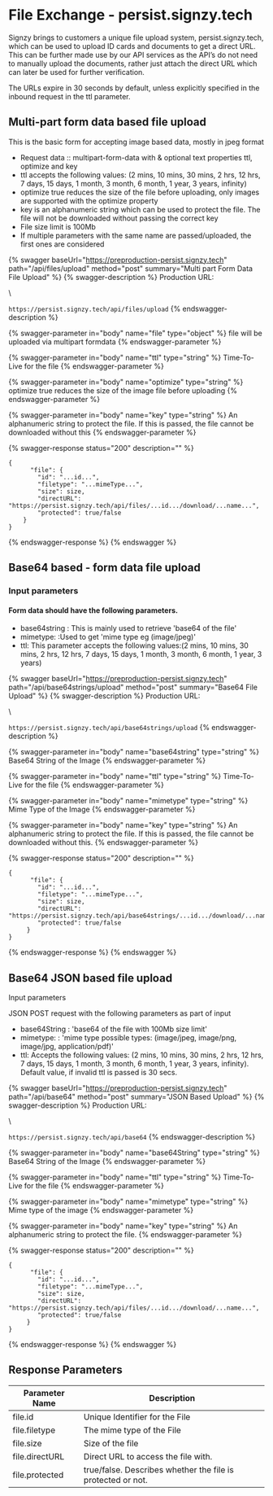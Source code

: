 # File Exchange - persist.signzy.tech

Signzy brings to customers a unique file upload system, persist.signzy.tech, which can be used to upload ID cards and documents to get a direct URL. This can be further made use by our API services as the API’s do not need to manually upload the documents, rather just attach the direct URL which can later be used for further verification.

The URLs expire in 30 seconds by default, unless explicitly specified in the inbound request in the ttl parameter.

## Multi-part form data based file upload

This is the basic form for accepting image based data, mostly in jpeg format

* Request data :: multipart-form-data with  & optional text properties ttl, optimize and key
* ttl accepts the following values: (2 mins, 10 mins, 30 mins, 2 hrs, 12 hrs, 7 days, 15 days, 1 month, 3 month, 6 month, 1 year, 3 years, infinity)
* optimize true reduces the size of the file before uploading, only images are supported with the optimize property
* key is an alphanumeric string which can be used to protect the file. The file will not be downloaded without passing the correct key
* File size limit is 100Mb
* If multiple parameters with the same name are passed/uploaded, the first ones are considered



{% swagger baseUrl="https://preproduction-persist.signzy.tech" path="/api/files/upload" method="post" summary="Multi part Form Data File Upload" %}
{% swagger-description %}
Production URL:

\




`https://persist.signzy.tech/api/files/upload`
{% endswagger-description %}

{% swagger-parameter in="body" name="file" type="object" %}
file will be uploaded via multipart formdata
{% endswagger-parameter %}

{% swagger-parameter in="body" name="ttl" type="string" %}
Time-To-Live for the file
{% endswagger-parameter %}

{% swagger-parameter in="body" name="optimize" type="string" %}
optimize true reduces the size of the image file before uploading
{% endswagger-parameter %}

{% swagger-parameter in="body" name="key" type="string" %}
An alphanumeric string to protect the file. If this is passed, the file cannot be downloaded without this
{% endswagger-parameter %}

{% swagger-response status="200" description="" %}
```
{
      "file": {
        "id": "...id...",
        "filetype": "...mimeType...",
        "size": size,
        "directURL": "https://persist.signzy.tech/api/files/...id.../download/...name...",
        "protected": true/false
    }
}
```
{% endswagger-response %}
{% endswagger %}

## Base64 based - form data file upload

### Input parameters

#### Form data should have the following parameters.

* base64string : This is mainly used to retrieve 'base64 of the file'
* mimetype: :Used to get  'mime type eg (image/jpeg)'
* ttl: This parameter accepts the following values:(2 mins, 10 mins, 30 mins, 2 hrs, 12 hrs, 7 days, 15 days, 1 month, 3 month, 6 month, 1 year, 3 years)

{% swagger baseUrl="https://preproduction-persist.signzy.tech" path="/api/base64strings/upload" method="post" summary="Base64 File Upload" %}
{% swagger-description %}
Production URL:

\




`https://persist.signzy.tech/api/base64strings/upload`
{% endswagger-description %}

{% swagger-parameter in="body" name="base64string" type="string" %}
Base64 String of the Image
{% endswagger-parameter %}

{% swagger-parameter in="body" name="ttl" type="string" %}
Time-To-Live for the file
{% endswagger-parameter %}

{% swagger-parameter in="body" name="mimetype" type="string" %}
Mime Type of the Image
{% endswagger-parameter %}

{% swagger-parameter in="body" name="key" type="string" %}
An alphanumeric string to protect the file. If this is passed, the file cannot be downloaded without this. 
{% endswagger-parameter %}

{% swagger-response status="200" description="" %}
```
{
      "file": {
        "id": "...id...",
        "filetype": "...mimeType...",
        "size": size,
        "directURL": "https://persist.signzy.tech/api/base64strings/...id.../download/...name...",
        "protected": true/false
     }
}
```
{% endswagger-response %}
{% endswagger %}



## Base64 JSON based file upload

Input parameters

JSON POST request with the following parameters as part of input

* base64String : 'base64 of the file with 100Mb size limit'
* mimetype: : 'mime type possible types: (image/jpeg, image/png, image/jpg, application/pdf)'
* ttl: Accepts the following values: (2 mins, 10 mins, 30 mins, 2 hrs, 12 hrs, 7 days, 15 days, 1 month, 3 month, 6 month, 1 year, 3 years, infinity). Default value, if invalid ttl is passed is 30 secs.

{% swagger baseUrl="https://preproduction-persist.signzy.tech" path="/api/base64" method="post" summary="JSON Based Upload" %}
{% swagger-description %}
Production URL:

\




`https://persist.signzy.tech/api/base64`
{% endswagger-description %}

{% swagger-parameter in="body" name="base64String" type="string" %}
Base64 String of the Image
{% endswagger-parameter %}

{% swagger-parameter in="body" name="ttl" type="string" %}
Time-To-Live for the file
{% endswagger-parameter %}

{% swagger-parameter in="body" name="mimetype" type="string" %}
Mime type of the image
{% endswagger-parameter %}

{% swagger-parameter in="body" name="key" type="string" %}
An alphanumeric string to protect the file. 
{% endswagger-parameter %}

{% swagger-response status="200" description="" %}
```
{
      "file": {
        "id": "...id...",
        "filetype": "...mimeType...",
        "size": size,
        "directURL": "https://persist.signzy.tech/api/files/...id.../download/...name...",
        "protected": true/false
     }
}
```
{% endswagger-response %}
{% endswagger %}

## Response Parameters

| Parameter Name | Description                                                  |
| -------------- | ------------------------------------------------------------ |
| file.id        | Unique Identifier for the File                               |
| file.filetype  | The mime type of the File                                    |
| file.size      | Size of the file                                             |
| file.directURL | Direct URL to access the file with.                          |
| file.protected | true/false. Describes whether the file is protected or not.  |
